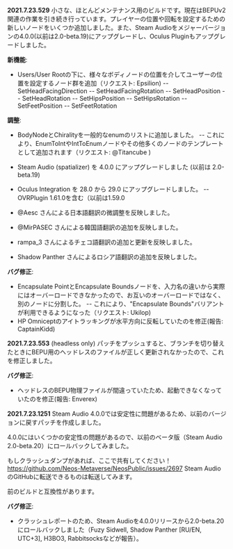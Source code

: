 **2021.7.23.529**
小さな、ほとんどメンテナンス用のビルドです。現在はBEPUv2関連の作業を引き続き行っています。プレイヤーの位置や回転を設定するための新しいノードをいくつか追加しました。また、Steam Audioをメジャーバージョンの4.0.0(以前は2.0-beta.19)にアップグレードし、Oculus Pluginもアップグレードしました。

**新機能**:
- Users/User Rootの下に、様々なボディノードの位置を介してユーザーの位置を設定するノード群を追加（リクエスト: Epsilion)
-- SetHeadFacingDirection
-- SetHeadFacingRotation
-- SetHeadPosition
-- SetHeadRotation
-- SetHipsPosition
-- SetHipsRotation
-- SetFeetPosition
-- SetFeetRotation

**調整**:
- BodyNodeとChiralityを一般的なenumのリストに追加しました。
-- これにより、EnumToIntやIntToEnumノードやその他多くのノードのテンプレートとして追加されます（リクエスト: @Titancube )

- Steam Audio (spatializer) を 4.0.0 にアップグレードしました (以前は 2.0-beta.19)
- Oculus Integration を 28.0 から 29.0 にアップグレードしました。
-- OVRPlugin 1.61.0を含む（以前は1.59.0

- @Aesc さんによる日本語翻訳の微調整を反映しました。
- @MirPASEC さんによる韓国語翻訳の追加を反映しました。
- rampa_3 さんによるチェコ語翻訳の追加と更新を反映しました。
- Shadow Panther さんによるロシア語翻訳の追加を反映しました。

**バグ修正**:
- Encapsulate PointとEncapsulate Boundsノードを、入力名の違いから実際にはオーバーロードできなかったので、お互いのオーバーロードではなく、別のノードに分割した。
-- これにより、"Encapsulate Bounds"バリアントが利用できるようになった（リクエスト: Ukilop)
- HP Omniceptのアイトラッキングが水平方向に反転していたのを修正(報告: CaptainKidd)

**2021.7.23.553** (headless only)
パッチをプッシュすると、ブランチを切り替えたときにBEPU用のヘッドレスのファイルが正しく更新されなかったので、これを修正しました。

**バグ修正**:
- ヘッドレスのBEPU物理ファイルが間違っていたため、起動できなくなっていたのを修正(報告: Enverex)

**2021.7.23.1251**
Steam Audio 4.0.0では安定性に問題があるため、以前のバージョンに戻すパッチを作成しました。

4.0.0にはいくつかの安定性の問題があるので、以前のベータ版（Steam Audio 2.0-beta.20）にロールバックしてみました。

もしクラッシュダンプがあれば、ここで共有してください！ https://github.com/Neos-Metaverse/NeosPublic/issues/2697
Steam AudioのGitHubに転送できるものは転送してみます。

前のビルドと互換性があります。

**バグ修正**:
- クラッシュレポートのため、Steam Audioを4.0.0リリースから2.0-beta.20にロールバックしました（Fuzy Sidwell, Shadow Panther [RU/EN, UTC+3], H3BO3, Rabbitsocksなどが報告）。